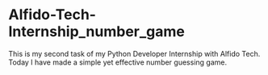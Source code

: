 # Alfido-Tech-Internship_number_game
This is my second task of my Python Developer Internship with Alfido Tech. Today I have made a simple yet effective number guessing game.

